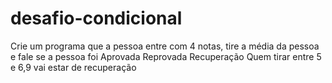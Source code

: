 # desafio-condicional
Crie um programa que a pessoa entre com 4 notas, tire a média da pessoa e fale se a pessoa foi  Aprovada Reprovada Recuperação Quem tirar entre 5 e 6,9 vai estar de recuperação
